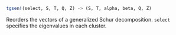 ```julia
tgsen!(select, S, T, Q, Z) -> (S, T, alpha, beta, Q, Z)
```

Reorders the vectors of a generalized Schur decomposition. `select` specifies the eigenvalues in each cluster.
